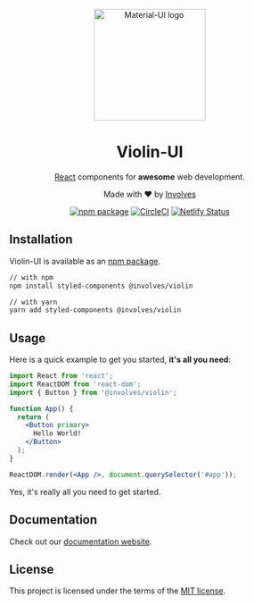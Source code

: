 <br/><br/>
<p align="center">
  <a href="https://material-ui.com/" rel="noopener" target="_blank">
    <img width="200" src="https://involves.com/wp-content/uploads/2019/09/involves-logo-color.png" alt="Material-UI logo"/>
  </a>
</p>

<h1 align="center">Violin-UI</h1>

<div align="center">

[React](https://reactjs.org/) components for **awesome** web development.

Made with :heart: by [Involves](https://involves.com/)

[![npm package](https://img.shields.io/npm/v/@involves/violin/latest.svg)](https://www.npmjs.com/package/@involves/violin)
[![CircleCI](https://img.shields.io/circleci/project/github/involvestecnologia/violin/master.svg)](https://circleci.com/gh/involvestecnologia/violin/tree/master)
[![Netlify Status](https://api.netlify.com/api/v1/badges/e51f2c75-0c37-4fec-9814-95cdd188a532/deploy-status)](https://app.netlify.com/sites/violin-ui/deploys)

</div>

## Installation

Violin-UI is available as an [npm package](https://www.npmjs.com/package/@involves/violin).

```sh
// with npm
npm install styled-components @involves/violin

// with yarn
yarn add styled-components @involves/violin
```

## Usage

Here is a quick example to get you started, **it's all you need**:

```jsx
import React from 'react';
import ReactDOM from 'react-dom';
import { Button } from '@involves/violin';

function App() {
  return (
    <Button primary>
      Hello World!
    </Button>
  );
}

ReactDOM.render(<App />, document.querySelector('#app'));
```

Yes, it's really all you need to get started.

## Documentation

Check out our [documentation website](https://violin-ui.netlify.com/).

## License

This project is licensed under the terms of the
[MIT license](/license).
